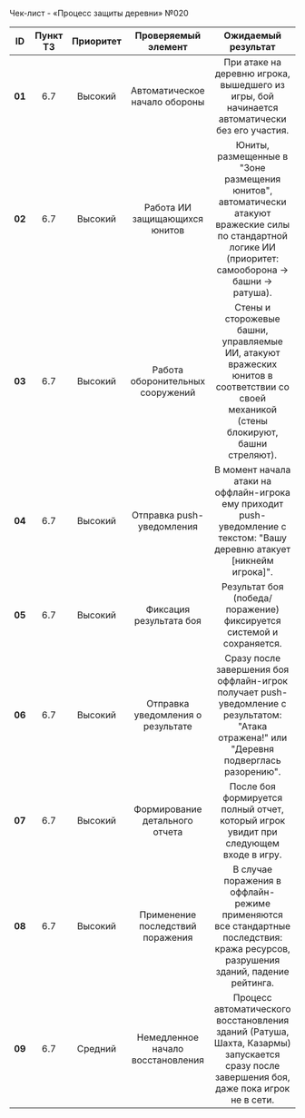 Чек-лист - «Процесс защиты деревни» №020

|**ID**|**Пункт ТЗ**|**Приоритет**|**Проверяемый элемент**|**Ожидаемый результат**|**Статус**|**Примечания**|
| :-: | :-: | :-: | :-: | :-: | :-: | :-: |
|**01**|6\.7|Высокий|Автоматическое начало обороны|При атаке на деревню игрока, вышедшего из игры, бой начинается автоматически без его участия.|||
|**02**|6\.7|Высокий|Работа ИИ защищающихся юнитов|Юниты, размещенные в "Зоне размещения юнитов", автоматически атакуют вражеские силы по стандартной логике ИИ (приоритет: самооборона -> башни -> ратуша).|||
|**03**|6\.7|Высокий|Работа оборонительных сооружений|Стены и сторожевые башни, управляемые ИИ, атакуют вражеских юнитов в соответствии со своей механикой (стены блокируют, башни стреляют).|||
|**04**|6\.7|Высокий|Отправка push-уведомления|В момент начала атаки на оффлайн-игрока ему приходит push-уведомление с текстом: "Вашу деревню атакует [никнейм игрока]".|||
|**05**|6\.7|Высокий|Фиксация результата боя|Результат боя (победа/поражение) фиксируется системой и сохраняется.|||
|**06**|6\.7|Высокий|Отправка уведомления о результате|Сразу после завершения боя оффлайн-игрок получает push-уведомление с результатом: "Атака отражена!" или "Деревня подверглась разорению".|||
|**07**|6\.7|Высокий|Формирование детального отчета|После боя формируется полный отчет, который игрок увидит при следующем входе в игру.|||
|**08**|6\.7|Высокий|Применение последствий поражения|В случае поражения в оффлайн-режиме применяются все стандартные последствия: кража ресурсов, разрушения зданий, падение рейтинга.|||
|**09**|6\.7|Средний|Немедленное начало восстановления|Процесс автоматического восстановления зданий (Ратуша, Шахта, Казармы) запускается сразу после завершения боя, даже пока игрок не в сети.|||

